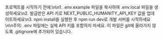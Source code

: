 프로젝트를 시작하기 전에:\n\n1. .env.example 파일을 복사하여 .env.local 파일을 생성하세요\n2. 발급받은 API 키로 NEXT_PUBLIC_HUMANITY_API_KEY 값을 업데이트하세요\n3. npm install을 실행한 후 npm run dev로 개발 서버를 시작하세요\n\n주의: .env 파일에는 실제 API 키를 포함하지 마세요. 이 파일은 git에 올라가지 않도록 .gitignore에 추가되어 있습니다.
